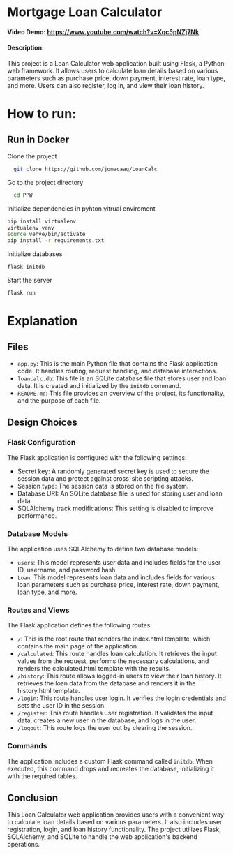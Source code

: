 # Mortgage Loan Calculator
#### Video Demo:  https://www.youtube.com/watch?v=Xqc5pNZj7Nk
#### Description:

This project is a Loan Calculator web application built using Flask, a Python web framework. It allows users to calculate loan details based on various parameters such as purchase price, down payment, interest rate, loan type, and more. Users can also register, log in, and view their loan history.

# How to run:

## Run in Docker 

Clone the project  

~~~bash  
  git clone https://github.com/jomacaag/LoanCalc
~~~

Go to the project directory  

~~~bash  
  cd PPW
~~~

Initialize dependencies in pyhton vitrual enviroment  

~~~bash  
pip install virtualenv
virtualenv venv
source venve/bin/activate
pip install -r requirements.txt
~~~

Initialize databases
~~~bash
flask initdb
~~~

Start the server  

~~~bash  
flask run
~~~


# Explanation

## Files

- `app.py`: This is the main Python file that contains the Flask application code. It handles routing, request handling, and database interactions.
- `loancalc.db`: This file is an SQLite database file that stores user and loan data. It is created and initialized by the `initdb` command.
- `README.md`: This file provides an overview of the project, its functionality, and the purpose of each file.

## Design Choices

### Flask Configuration

The Flask application is configured with the following settings:
- Secret key: A randomly generated secret key is used to secure the session data and protect against cross-site scripting attacks.
- Session type: The session data is stored on the file system.
- Database URI: An SQLite database file is used for storing user and loan data.
- SQLAlchemy track modifications: This setting is disabled to improve performance.

### Database Models

The application uses SQLAlchemy to define two database models:
- `users`: This model represents user data and includes fields for the user ID, username, and password hash.
- `Loan`: This model represents loan data and includes fields for various loan parameters such as purchase price, interest rate, down payment, loan type, and more.

### Routes and Views

The Flask application defines the following routes:
- `/`: This is the root route that renders the index.html template, which contains the main page of the application.
- `/calculated`: This route handles loan calculation. It retrieves the input values from the request, performs the necessary calculations, and renders the calculated.html template with the results.
- `/history`: This route allows logged-in users to view their loan history. It retrieves the loan data from the database and renders it in the history.html template.
- `/login`: This route handles user login. It verifies the login credentials and sets the user ID in the session.
- `/register`: This route handles user registration. It validates the input data, creates a new user in the database, and logs in the user.
- `/logout`: This route logs the user out by clearing the session.


### Commands

The application includes a custom Flask command called `initdb`. When executed, this command drops and recreates the database, initializing it with the required tables.

## Conclusion

This Loan Calculator web application provides users with a convenient way to calculate loan details based on various parameters. It also includes user registration, login, and loan history functionality. The project utilizes Flask, SQLAlchemy, and SQLite to handle the web application's backend operations.


